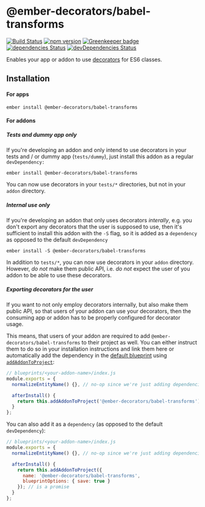 # @ember-decorators/babel-transforms

[![Build Status](https://travis-ci.org/ember-decorators/babel-transforms.svg)](https://travis-ci.org/ember-decorators/babel-transforms)
[![npm version](https://badge.fury.io/js/%40ember-decorators%2Fbabel-transforms.svg)](https://badge.fury.io/js/%40ember-decorators%2Fbabel-transforms)
[![Greenkeeper badge](https://badges.greenkeeper.io/ember-decorators/babel-transforms.svg)](https://greenkeeper.io/)
[![dependencies Status](https://david-dm.org/ember-decorators/babel-transforms/status.svg)](https://david-dm.org/ember-decorators/babel-transforms)
[![devDependencies Status](https://david-dm.org/ember-decorators/babel-transforms/dev-status.svg)](https://david-dm.org/ember-decorators/babel-transforms?type=dev)

Enables your app or addon to use [decorators](https://github.com/tc39/proposal-decorators) for ES6 classes.

## Installation

#### For apps

```
ember install @ember-decorators/babel-transforms
```

#### For addons

##### Tests and dummy app only

If you're developing an addon and only intend to use decorators in your tests and / or dummy app (`tests/dummy`), just install this addon as a regular `devDependency:`

```
ember install @ember-decorators/babel-transforms
```
You can now use decorators in your `tests/*` directories, but not in your `addon` directory.

##### Internal use only

If you're developing an addon that only uses decorators *interally*, e.g. you don't export any decorators that the user is supposed to use, then it's sufficient to install this addon with the `-S` flag, so it is added as a `dependency` as opposed to the default `devDependency`

```
ember install -S @ember-decorators/babel-transforms
```

In addition to `tests/*`, you can now use decorators in your `addon` directory. However, *do not* make them public API, i.e. *do not* expect the user of you addon to be able to use these decorators.

##### Exporting decorators for the user

If you want to not only employ decorators internally, but also make them public API, so that users of your addon can use your decorators, then the consuming app or addon has to be properly configured for decorator usage.

This means, that users of your addon are required to add `@ember-decorators/babel-transforms` to their project as well. You can either instruct them to do so in your installation instructions and link them here or automatically add the dependency in the [default blueprint](https://ember-cli.com/extending/#default-blueprint) using [`addAddonToProject`](https://ember-cli.com/api/classes/Blueprint.html#method_addAddonToProject):

```js
// blueprints/<your-addon-name>/index.js
module.exports = {
  normalizeEntityName() {}, // no-op since we're just adding dependencies

  afterInstall() {
    return this.addAddonToProject('@ember-decorators/babel-transforms'); // is a promise
  }
};
```

You can also add it as a `dependency` (as opposed to the default `devDependency`):

```js
// blueprints/<your-addon-name>/index.js
module.exports = {
  normalizeEntityName() {}, // no-op since we're just adding dependencies

  afterInstall() {
    return this.addAddonToProject({
      name: '@ember-decorators/babel-transforms',
      blueprintOptions: { save: true }
    }); // is a promise
  }
};
```
